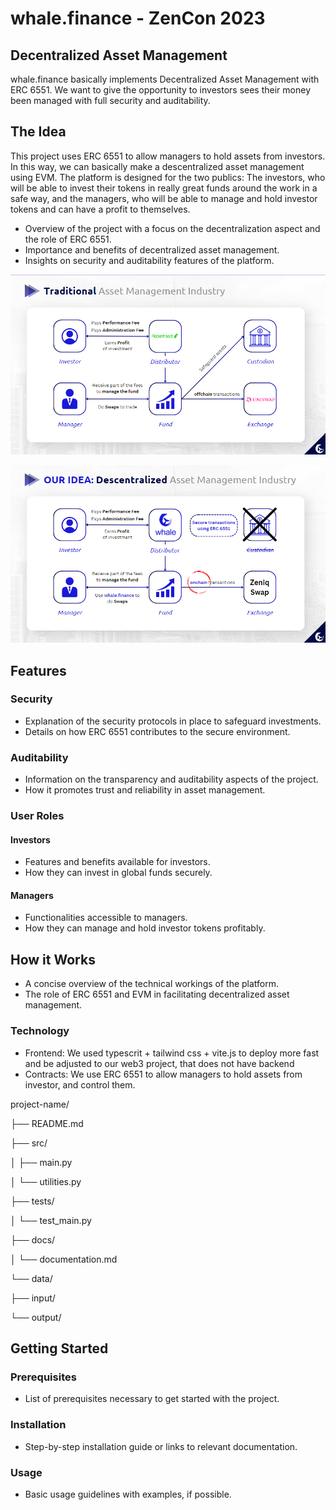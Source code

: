 # whale.finance - ZenCon 2023

## Decentralized Asset Management

whale.finance basically implements Decentralized Asset Management with ERC 6551. We want to give the opportunity to investors sees their money been managed with full security and auditability.

## The Idea

This project uses ERC 6551 to allow managers to hold assets from investors. In this way, we can basically make a descentralized asset management using EVM. The platform is designed for the two publics: The investors, who will be able to invest their tokens in really great funds around the work in a safe way, and the managers, who will be able to manage and hold investor tokens and can have a profit to themselves.

- Overview of the project with a focus on the decentralization aspect and the role of ERC 6551.
- Importance and benefits of decentralized asset management.
- Insights on security and auditability features of the platform.

![Project Logo](./frontend/src/assets/traditional_am.png)

![Project Logo](./frontend/src/assets/descentralized_am.png)

## Features
### Security
- Explanation of the security protocols in place to safeguard investments.
- Details on how ERC 6551 contributes to the secure environment.

### Auditability
- Information on the transparency and auditability aspects of the project.
- How it promotes trust and reliability in asset management.

### User Roles
#### Investors
- Features and benefits available for investors.
- How they can invest in global funds securely.

#### Managers
- Functionalities accessible to managers.
- How they can manage and hold investor tokens profitably.

## How it Works
- A concise overview of the technical workings of the platform.
- The role of ERC 6551 and EVM in facilitating decentralized asset management.

### Technology

- Frontend: We used typescrit + tailwind css + vite.js to deploy more fast and be adjusted to our web3 project, that does not have backend
- Contracts: We use  ERC 6551 to allow managers to hold assets from investor, and control them. 

project-name/

├── README.md 

├── src/ 

│ ├── main.py

│ └── utilities.py

├── tests/

│ └── test_main.py

├── docs/

│ └── documentation.md

└── data/

├── input/

└── output/


## Getting Started
### Prerequisites
- List of prerequisites necessary to get started with the project.

### Installation
- Step-by-step installation guide or links to relevant documentation.

### Usage
- Basic usage guidelines with examples, if possible.

